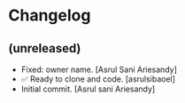 Changelog
=========


(unreleased)
------------
- Fixed: owner name. [Asrul Sani Ariesandy]
- ✅ Ready to clone and code. [asrulsibaoel]
- Initial commit. [Asrul sani Ariesandy]


